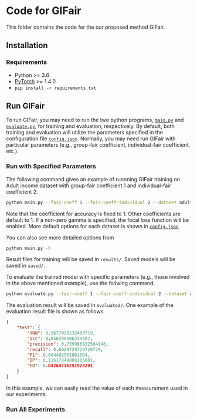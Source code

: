 # Code for GIFair
This folder contains the code for the our proposed method GIFair.

## Installation
### Requirements
- Python >= 3.6
- [PyTorch](https://pytorch.org/) >= 1.4.0
- `pip install -r requirements.txt`

## Run GIFair
To run GIFair, you may need to run the two python programs, [`main.py`](main.py) and [`evaluate.py`](evaluate.py), for training and evaluation, respectively. By default, both training and evaluation will utilize the parameters specified in the configuration file [`config.json`](config.py). Normally, you may need run GIFair with particular parameters (e.g., group-fair coefficient, individual-fair coefficient, etc.).

### Run with Specified Parameters
The following command gives an example of runnning GIFair training on Adult income dataset with group-fair coefficient 1 and individual-fair coefficient 2.
```bash
python main.py --fair-coeff 1 --fair-coeff-individual 2 --dataset adult
```
Note that the coefficient for accuracy is fixed to 1. Other coefficients are default to 1. If a non-zero gamma is specified, the focal loss function will be enabled. More default options for each dataset is shown in [`config.json`](config.py).

You can also see more detailed options from
```bash
python main.py -h
```
Result files for training will be saved in `results/`. Saved models will be saved in `saved/`.

To evaluate the trained model with specific parameters (e.g., those involved in the above mentioned example), use the follwing command.
```bash
python evaluate.py --fair-coeff 1 --fair-coeff-individual 2 --dataset adult
```
The evaluation result will be saved in `evaluated/`. One example of the evaluation result file is shown as follows.
```json
{
    "test": {
        "YNN": 0.9677025232403719,
        "acc": 0.850398406374502,
        "precision": 0.739966832504146,
        "recall": 0.6029729729729729,
        "F1": 0.664482501861504,
        "DP": 0.11617849808105801,
        "EO": 0.04264716251923291
    }
}
```
In this example, we can easily read the value of each measurement used in our experiments.

### Run All Experiments
